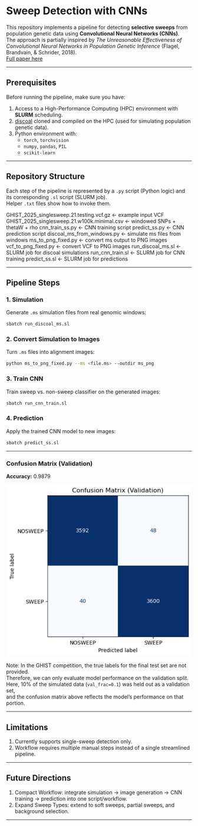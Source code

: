 # Sweep Detection with CNNs

This repository implements a pipeline for detecting **selective sweeps** from population genetic data using **Convolutional Neural Networks (CNNs)**.  
The approach is partially inspired by *The Unreasonable Effectiveness of Convolutional Neural Networks in Population Genetic Inference* (Flagel, Brandvain, & Schrider, 2018).  
[Full paper here](https://doi.org/10.1093/molbev/msy224)

---

## Prerequisites

Before running the pipeline, make sure you have:

1. Access to a High-Performance Computing (HPC) environment with **SLURM** scheduling.  
2. [discoal](https://github.com/kern-lab/discoal) cloned and compiled on the HPC (used for simulating population genetic data).  
3. Python environment with:
   - `torch`, `torchvision`  
   - `numpy`, `pandas`, `PIL`  
   - `scikit-learn`  

---

## Repository Structure

Each step of the pipeline is represented by a `.py` script (Python logic) and its corresponding `.sl` script (SLURM job).  
Helper `.txt` files show how to invoke them.

GHIST_2025_singlesweep.21.testing.vcf.gz <- example input VCF
GHIST_2025_singlesweep.21.w100k.minimal.csv <- windowed SNPs + thetaW + rho
cnn_train_ss.py <- CNN training script
predict_ss.py <- CNN prediction script
discoal_ms_from_windows.py <- simulate ms files from windows
ms_to_png_fixed.py <- convert ms output to PNG images
vcf_to_png_fixed.py <- convert VCF to PNG images
run_discoal_ms.sl <- SLURM job for discoal simulations
run_cnn_train.sl <- SLURM job for CNN training
predict_ss.sl <- SLURM job for predictions


---

## Pipeline Steps

### 1. Simulation
Generate `.ms` simulation files from real genomic windows:
```bash
sbatch run_discoal_ms.sl
```

### 2. Convert Simulation to Images
Turn `.ms` files into alignment images:
```bash
python ms_to_png_fixed.py --ms <file.ms> --outdir ms_png
```

### 3. Train CNN
Train sweep vs. non-sweep classifier on the generated images:
```bash
sbatch run_cnn_train.sl
```

### 4. Prediction
Apply the trained CNN model to new images:
```bash
sbatch predict_ss.sl
```
---

### Confusion Matrix (Validation)

**Accuracy:** 0.9879

![Confusion Matrix](confusion.png)

Note: In the GHIST competition, the true labels for the final test set are not provided.  
Therefore, we can only evaluate model performance on the validation split.  
Here, 10% of the simulated data (`val_frac=0.1`) was held out as a validation set,  
and the confusion matrix above reflects the model’s performance on that portion.

---

## Limitations
1. Currently supports single-sweep detection only.
2. Workflow requires multiple manual steps instead of a single streamlined pipeline.

---

## Future Directions
1. Compact Workflow: integrate simulation → image generation → CNN training → prediction into one script/workflow.
2. Expand Sweep Types: extend to soft sweeps, partial sweeps, and background selection.

---
